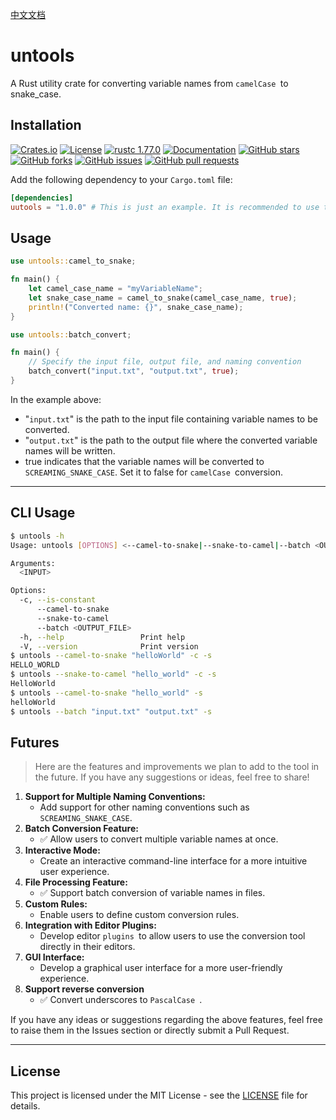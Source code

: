 [中文文档](https://github.com/08820048/uutools/blob/master/REAEME-CN.md)
# untools
A Rust utility crate for converting variable names from `camelCase `to snake_case.

## Installation
[![Crates.io](https://img.shields.io/crates/d/untools.svg)](https://crates.io/crates/untools)
[![License](https://img.shields.io/github/license/08820048/untools)](https://github.com/08820048/untools/blob/master/LICENSE)
[![rustc 1.77.0](https://img.shields.io/badge/rust-1.77.0-orange.svg)](https://img.shields.io/badge/rust-1.77.0-orange.svg)
[![Documentation](https://docs.rs/console/badge.svg)](https://docs.rs/untools)
[![GitHub stars](https://img.shields.io/github/stars/08820048/untools)](https://github.com/08820048/untools/stargazers)
[![GitHub forks](https://img.shields.io/github/forks/08820048/untools)](https://github.com/08820048/untools/network/members)
[![GitHub issues](https://img.shields.io/github/issues/08820048/untools)](https://github.com/08820048/untools/issues)
[![GitHub pull requests](https://img.shields.io/github/issues-pr/08820048/untools)](https://github.com/08820048/untools/pulls)

Add the following dependency to your `Cargo.toml` file:

```toml
[dependencies]
uutools = "1.0.0" # This is just an example. It is recommended to use the latest version number.
```

## Usage


```rust
use untools::camel_to_snake;

fn main() {
    let camel_case_name = "myVariableName";
    let snake_case_name = camel_to_snake(camel_case_name, true);
    println!("Converted name: {}", snake_case_name);
}
```

```rust
use untools::batch_convert;

fn main() {
    // Specify the input file, output file, and naming convention
    batch_convert("input.txt", "output.txt", true);
}
```

In the example above:

- "`input.txt`" is the path to the input file containing variable names to be converted.
- "`output.txt`" is the path to the output file where the converted variable names will be written.
- true indicates that the variable names will be converted to `SCREAMING_SNAKE_CASE`. Set it to false for `camelCase `conversion.

------------------

## CLI Usage
```bash
$ untools -h
Usage: untools [OPTIONS] <--camel-to-snake|--snake-to-camel|--batch <OUTPUT_FILE>> <INPUT>

Arguments:
  <INPUT>

Options:
  -c, --is-constant
      --camel-to-snake
      --snake-to-camel
      --batch <OUTPUT_FILE>
  -h, --help                 Print help
  -V, --version              Print version
$ untools --camel-to-snake "helloWorld" -c -s
HELLO_WORLD
$ untools --snake-to-camel "hello_world" -c -s
HelloWorld
$ untools --camel-to-snake "hello_world" -s
helloWorld
$ untools --batch "input.txt" "output.txt" -s
```

## Futures

> Here are the features and improvements we plan to add to the tool in the future. If you have any suggestions or ideas, feel free to share!

1. **Support for Multiple Naming Conventions:**
   - Add support for other naming conventions such as `SCREAMING_SNAKE_CASE`.
2. **Batch Conversion Feature:** 
   - :white_check_mark: Allow users to convert multiple variable names at once.
3. **Interactive Mode:**
   - Create an interactive command-line interface for a more intuitive user experience.
4. **File Processing Feature:** 
   - :white_check_mark: Support batch conversion of variable names in files.
5. **Custom Rules:**
   - Enable users to define custom conversion rules.
6. **Integration with Editor Plugins:**
   - Develop editor `plugins `to allow users to use the conversion tool directly in their editors.
7. **GUI Interface:**
   - Develop a graphical user interface for a more user-friendly experience.
8. **Support reverse conversion**
   - :white_check_mark: Convert underscores to `PascalCase `.

If you have any ideas or suggestions regarding the above features, feel free to raise them in the Issues section or directly submit a Pull Request.

----

## License

This project is licensed under the MIT License - see the [LICENSE](https://opensource.org/license/MIT) file for details.
